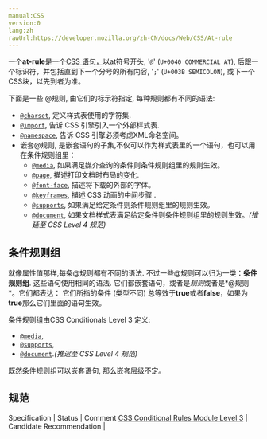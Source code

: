 ```yaml
---
manual:CSS
version:0
lang:zh
rawUrl:https://developer.mozilla.org/zh-CN/docs/Web/CSS/At-rule
---
```






一个**at-rule**是一个[CSS 语句，](%28366 "en/CSS/Syntax#CSS_statements")以at符号开头, &#39;`@`&#39; (`U+0040 COMMERCIAL AT`), 后跟一个标识符，并包括直到下一个分号的所有内容, &#39;`;`&#39; (`U+003B SEMICOLON`), 或下一个CSS块，以先到者为准。



下面是一些 @规则, 由它们的标示符指定, 每种规则都有不同的语法:


* [`@charset`](%27882 "@charset CSS @规则  指定样式表中使用的字符编码。它必须是样式表中的第一个元素，而前面不得有任何字符。因为它不是一个嵌套语句，所以不能在@规则条件组中使用。如果有多个 @charset @规则被声明，只有第一个会被使用，而且不能在HTML元素或HTML页面的字符集相关 <style> 元素内的样式属性内使用。"), 定义样式表使用的字符集.
* [`@import`](%4659 "@import CSS@规则，用于从其他样式表导入样式规则。这些规则必须先于所有其他类型的规则，@charset 规则除外; 因为它不是一个嵌套语句，@import不能在条件组的规则中使用。"), 告诉 CSS 引擎引入一个外部样式表.
* [`@namespace`](%28074 "@namespace "), 告诉 CSS 引擎必须考虑XML命名空间。
* 嵌套@规则, 是嵌套语句的子集,不仅可以作为样式表里的一个语句，也可以用在条件规则组里：
	* [`@media`](%4519 "@media CSS @规则 可用于根据一个或多个基于设备类型、具体特点和环境的媒体查询来应用样式。"), 如果满足媒介查询的条件则条件规则组里的规则生效。
	* [`@page`](%28118 "@page 规则用于在打印文档时修改某些CSS属性。你不能用@page规则来修改所有的CSS属性，而是只能修改margin,orphans,widow 和 page breaks of the document。对其他属性的修改是无效的。"), 描述打印文档时布局的变化.
	* [`@font-face`](%27942 "这是一个叫做@font-face 的CSS @规则 ，它允许网页开发者为其网页指定在线字体。 通过这种作者自备字体的方式，@font-face 可以消除对用户电脑字体的依赖。 @font-face 不仅可以放在在CSS的最顶层, 也可以放在 @规则 的 条件规则组 中。"), 描述将下载的外部的字体。<i></i>
	* [`@keyframes`](%3579 "@keyframes 让开发者通过指定动画中特定时间点必须展现的关键帧样式（或者说停留点）来控制CSS动画的中间环节。这让开发者能够控制动画中的更多细节而不是全部让浏览器自动处理。"), 描述 CSS 动画的中间步骤 .<i></i>
	* [`@supports`](%4667 "@supports CSS at-rule 关联了一组嵌套的CSS语句,这些语句被放置在一个CSS区块中,该区块以大括号分割, 还有一个由多个CSS声明检测组成的条件,它是一个键值组合, 由逻辑与,逻辑或,逻辑非组合而成. 这样的条件语句称为支持条件."), 如果满足给定条件则条件规则组里的规则生效。<i></i>
	* [`@document`](%28367 "@document is an at-rule that restricts the style rules contained within it based on the URL of the document. It is designed primarily for user style sheets. A @document rule can specify one or more matching functions. If any of the functions apply to a URL, the rule will take effect on that URL."), 如果文档样式表满足给定条件则条件规则组里的规则生效。*(推延至 CSS Level 4 规范)*

## 条件规则组<a name="条件规则组"></a>


就像属性值那样,每条@规则都有不同的语法. 不过一些@规则可以归为一类：**条件规则组**. 这些语句使用相同的语法. 它们都嵌套语句，或者是*规则*或者是*@规则*。它们都表达： 它们所指的条件 (类型不同) 总等效于**true**或者**false**，如果为**true**那么它们里面的语句生效。



条件规则组由CSS Conditionals Level 3 定义:


* [`@media`](%4519 "@media CSS @规则 可用于根据一个或多个基于设备类型、具体特点和环境的媒体查询来应用样式。"),
* [`@supports`](%4667 "@supports CSS at-rule 关联了一组嵌套的CSS语句,这些语句被放置在一个CSS区块中,该区块以大括号分割, 还有一个由多个CSS声明检测组成的条件,它是一个键值组合, 由逻辑与,逻辑或,逻辑非组合而成. 这样的条件语句称为支持条件."),
* [`@document`](%28367 "@document is an at-rule that restricts the style rules contained within it based on the URL of the document. It is designed primarily for user style sheets. A @document rule can specify one or more matching functions. If any of the functions apply to a URL, the rule will take effect on that URL.").*(推迟至 CSS Level 4 规范)*


既然条件规则组可以嵌套语句, 那么嵌套层级不定。


## 规范<a name="规范"></a>

Specification | Status | Comment 
[CSS Conditional Rules Module Level 3](%28368 "CSS Conditional Rules Module Level 3") | Candidate Recommendation |  





